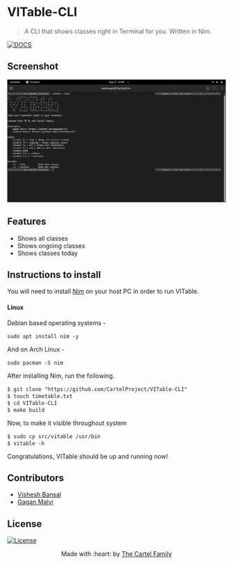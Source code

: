 # VITable-CLI

> A CLI that shows classes right in Terminal for you. Written in Nim.

[![DOCS](https://img.shields.io/badge/Documentation-see%20docs-green?style=flat-square&logo=appveyor)](https://vit-timetableapi.herokuapp.com/docs) 

## Screenshot
![VITable](/assets/vitable.png)

## Features
- Shows all classes
- Shows ongoing classes
- Shows classes today

## Instructions to install

You will need to install [Nim](https://nim-lang.org) on your host PC in order to run VITable.

#### Linux
Debian based operating systems - 
```
sudo apt install nim -y
```

And on Arch Linux - 
```
sudo pacman -S nim
```

After installing Nim, run the following.

```
$ git clone "https://github.com/CartelProject/VITable-CLI"
$ touch timetable.txt
$ cd VITable-CLI
$ make build
```

Now, to make it visible throughout system

```
$ sudo cp src/vitable /usr/bin
$ vitable -h 
```

Congratulations, VITable should be up and running now!

## Contributors
- <a href="https://github.com/VisheshBansal">Vishesh Bansal</a>
- <a href="https://github.com/gaganmalvi">Gagan Malvi</a>

## License
[![License](http://img.shields.io/:license-mit-blue.svg?style=flat-square)](http://badges.mit-license.org)

<p align="center">
	Made with :heart: by <a href="https://github.com/CartelProject" target="_blank">The Cartel Family</a>
</p>
